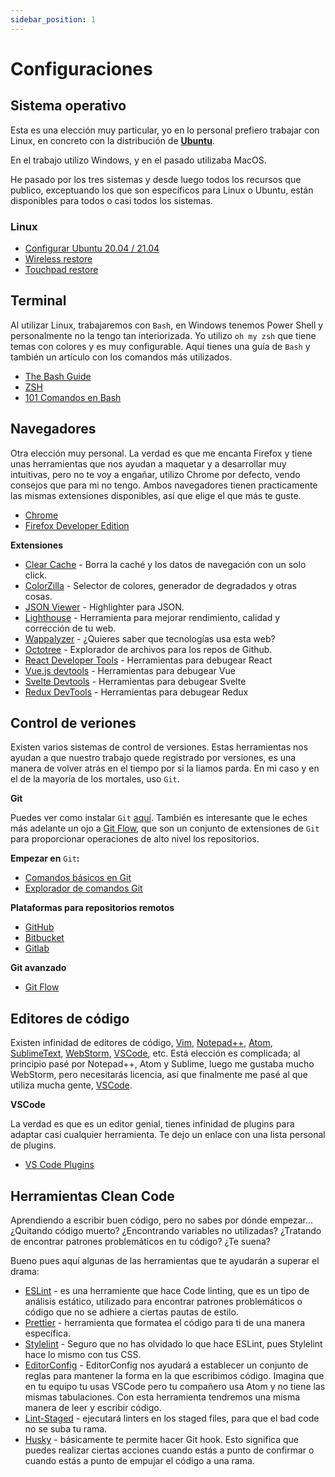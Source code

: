 ```yaml
---
sidebar_position: 1
---
```


# Configuraciones

## Sistema operativo

Esta es una elección muy particular, yo en lo personal prefiero trabajar con Linux, en concreto con la distribución de **[Ubuntu](https://ubuntu.com/)**. 

En el trabajo utilizo Windows, y en el pasado utilizaba MacOS. 

He pasado por los tres sistemas y desde luego todos los recursos que publico, exceptuando los que son específicos para Linux o Ubuntu, están disponibles para todos o casi todos los sistemas.

### Linux

- <a href="/linux/configurar-ubuntu" target="_blank" rel="noopener noreferrer">Configurar Ubuntu 20.04 / 21.04</a>
- [Wireless restore](https://askubuntu.com/questions/1182722/intel-wireless-ac-9462-not-working-w-18-04-lts)
- [Touchpad restore](https://askubuntu.com/questions/528293/is-there-a-way-to-restart-the-touchpad-driver)

## Terminal

Al utilizar Linux, trabajaremos con `Bash`, en Windows tenemos Power Shell y personalmente no la tengo tan interiorizada. Yo utilizo `oh my zsh` que tiene temas con colores y es muy configurable. Aquí tienes una guía de `Bash` y también un artículo con los comandos más utilizados.

- [The Bash Guide](https://guide.bash.academy/)
- [ZSH](https://ohmyz.sh/)
- <a href="/linux/comandos-bash/intro" target="_blank" rel="noopener noreferrer">101 Comandos en Bash</a>


## Navegadores

Otra elección muy personal. La verdad es que me encanta Firefox y tiene unas herramientas que nos ayudan a maquetar y a desarrollar muy intuitivas, pero no te voy a engañar, utilizo Chrome por defecto, vendo consejos que para mi no tengo. Ambos navegadores tienen practicamente las mismas extensiones disponibles, así que elige el que más te guste.

- [Chrome](https://www.google.com/chrome/)
- [Firefox Developer Edition](https://www.mozilla.org/en-US/firefox/developer/)

**Extensiones**

- [Clear Cache](https://chrome.google.com/webstore/detail/clear-cache/cppjkneekbjaeellbfkmgnhonkkjfpdn?hl=en) - Borra la caché y los datos de navegación con un solo click.
- [ColorZilla](https://chrome.google.com/webstore/detail/colorzilla/bhlhnicpbhignbdhedgjhgdocnmhomnp?hl=en) - Selector de colores, generador de degradados y otras cosas.
- [JSON Viewer](https://chrome.google.com/webstore/detail/json-viewer/gbmdgpbipfallnflgajpaliibnhdgobh?hl=en) - Highlighter para JSON.
- [Lighthouse](https://chrome.google.com/webstore/detail/lighthouse/blipmdconlkpinefehnmjammfjpmpbjk?hl=en) - Herramienta para mejorar rendimiento, calidad y corrección de tu web.
- [Wappalyzer](https://www.google.com/chrome/) - ¿Quieres saber que tecnologías usa esta web?
- [Octotree](https://chrome.google.com/webstore/detail/octotree-github-code-tree/bkhaagjahfmjljalopjnoealnfndnagc?hl=en) - Explorador de archivos para los repos de Github.
- [React Developer Tools](https://chrome.google.com/webstore/detail/react-developer-tools/fmkadmapgofadopljbjfkapdkoienihi?hl=en) - Herramientas para debugear React
- [Vue.js devtools](https://chrome.google.com/webstore/detail/vuejs-devtools/nhdogjmejiglipccpnnnanhbledajbpd?hl=en) - Herramientas para debugear Vue
- [Svelte Devtools](https://chrome.google.com/webstore/detail/svelte-devtools/ckolcbmkjpjmangdbmnkpjigpkddpogn?hl=en) - Herramientas para debugear Svelte
- [Redux DevTools](https://chrome.google.com/webstore/detail/redux-devtools/lmhkpmbekcpmknklioeibfkpmmfibljd?hl=en) - Herramientas para debugear Redux

## Control de veriones

Existen varios sistemas de control de versiones. Estas herramientas nos ayudan a que nuestro trabajo quede registrado por versiones, es una manera de volver atrás en el tiempo por si la liamos parda. En mi caso y en el de la mayoría de los mortales, uso `Git`.

**Git**

Puedes ver como instalar `Git` [aquí](https://www.notion.so/blog/linux/configurar-ubuntu#git). También es interesante que le eches más adelante un ojo a [Git Flow](https://danielkummer.github.io/git-flow-cheatsheet/), que son un conjunto de extensiones de `Git` para proporcionar operaciones de alto nivel los repositorios.

**Empezar en** `Git`**:**

- [Comandos básicos en Git](https://github.com/susannalles/MinimalEditions/wiki/Lista-Comandos-Git)
- [Explorador de comandos Git](https://gitexplorer.com/)

**Plataformas para repositorios remotos**

- [GitHub](https://github.com/)
- [Bitbucket](https://bitbucket.org/)
- [Gitlab](https://about.gitlab.com/)

**Git avanzado**

- [Git Flow](https://danielkummer.github.io/git-flow-cheatsheet/)

## Editores de código

Existen infinidad de editores de código, [Vim](https://www.vim.org/), [Notepad++](https://notepad-plus-plus.org/downloads/), [Atom](https://atom.io/), [SublimeText](https://www.sublimetext.com/), [WebStorm](https://www.jetbrains.com/webstorm/), [VSCode](https://code.visualstudio.com/), etc. Está elección es complicada; al principio pasé por Notepad++, Atom y Sublime, luego me gustaba mucho WebStorm, pero necesitarás licencia, así que finalmente me pasé al que utiliza mucha gente, [VSCode](https://code.visualstudio.com/).

**VSCode**

La verdad es que es un editor genial, tienes infinidad de plugins para adaptar casi cualquier herramienta. Te dejo un enlace con una lista personal de plugins.

- <a href="/vscode/plugins" target="_blank" rel="noopener noreferrer">VS Code Plugins</a>

## Herramientas Clean Code

Aprendiendo a escribir buen código, pero no sabes por dónde empezar... ¿Quitando código muerto? ¿Encontrando variables no utilizadas? ¿Tratando de encontrar patrones problemáticos en tu código? ¿Te suena?

Bueno pues aquí algunas de las herramientas que te ayudarán a superar el drama:

- [ESLint](https://eslint.org/) - es una herramiente que hace Code linting, que es un tipo de análisis estático, utilizado para encontrar patrones problemáticos o código que no se adhiere a ciertas pautas de estilo.
- [Prettier](https://prettier.io/) - herramienta que formatea el código para ti de una manera específica.
- [Stylelint](https://stylelint.io/) - Seguro que no has olvidado lo que hace ESLint, pues Stylelint hace lo mismo con tus CSS.
- [EditorConfig](https://editorconfig.org/) - EditorConfig nos ayudará a establecer un conjunto de reglas para mantener la forma en la que escribimos código. Imagina que en tu equipo tu usas VSCode pero tu compañero usa Atom y no tiene las mismas tabulaciones. Con esta herramienta tendremos una misma manera de leer y escribir código.
- [Lint-Staged](https://github.com/okonet/lint-staged) - ejecutará linters en los staged files, para que el bad code no se suba tu rama.
- [Husky](https://github.com/typicode/husky) - básicamente te permite hacer Git hook. Esto significa que puedes realizar ciertas acciones cuando estás a punto de confirmar o cuando estás a punto de empujar el código a una rama.

